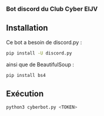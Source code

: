 ### Bot discord du Club Cyber EIJV
## Installation
Ce bot a besoin de discord.py :
```bash 
pip install -U discord.py
```
ainsi que de BeautifulSoup :
```bash
pip install bs4
```

## Exécution
```bash
python3 cyberbot.py <TOKEN>
```